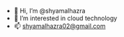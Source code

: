 - 👋 Hi, I’m @shyamalhazra
- 👀 I’m interested in cloud technology
- 📫 shyamalhazra02@gmail.com

<!---
shyamalhazra/shyamalhazra is a ✨ special ✨ repository because its `README.md` (this file) appears on your GitHub profile.
You can click the Preview link to take a look at your changes.
--->
